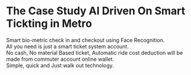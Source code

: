 # The Case Study AI Driven On Smart Tickting in Metro  
Smart bio-metric check in and checkout using Face Recognition.   
All you need is just a smart ticket system account.   
No cash, No material Based ticket, Automatic ride cost deduction will be made from commuter account online wallet.  
Simple, quick and Just walk out technology.


